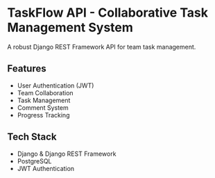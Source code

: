 # TaskFlow API - Collaborative Task Management System

A robust Django REST Framework API for team task management.

## Features
- User Authentication (JWT)
- Team Collaboration
- Task Management
- Comment System
- Progress Tracking

## Tech Stack
- Django & Django REST Framework
- PostgreSQL
- JWT Authentication
